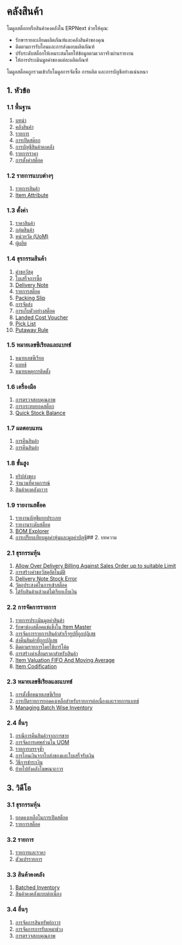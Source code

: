 <!-- add-breadcrumbs -->
# คลังสินค้า
โมดูลสต็อกหรือสินค้าคงคลังใน ERPNext ช่วยให้คุณ:

* รักษารายละเอียดผลิตภัณฑ์และคลังสินค้าของคุณ
* ติดตามการรับโอนและการส่งมอบผลิตภัณฑ์
* ปรับระดับสต็อกให้เหมาะสมโดยให้ข้อมูลตามเวลาจริงผ่านรายงาน
* ให้การประเมินมูลค่าของแต่ละผลิตภัณฑ์

โมดูลสต็อคถูกรวมเข้ากับโมดูลการจัดซื้อ การผลิต และการบัญชีอย่างแน่นหนา

## 1. หัวข้อ

### 1.1 พื้นฐาน
1. [บทนำ](/docs/user/manual/th/stock/introduction)
1. [คลังสินค้า](/docs/user/manual/th/stock/warehouse)
1. [รายการ](/docs/user/manual/th/stock/item)
1. [การเปิดสต๊อก](/docs/user/manual/th/stock/opening-stock)
1. [การบัญชีสินค้าคงคลัง](/docs/user/manual/th/stock/accounting-of-inventory-stock)
1. [รายการราคา](/docs/user/manual/th/stock/price-lists)
1. [การตั้งค่าสต็อค](/docs/user/manual/th/stock/stock-settings)

### 1.2 รายการแบบต่างๆ
1. [รายการสินค้า](/docs/user/manual/th/stock/item-variants)
1. [Item Attribute](/docs/user/manual/th/stock/item-attribute)

### 1.3 ตั้งค่า
1. [ราคาสินค้า](/docs/user/manual/th/stock/item-price)
1. [กลุ่มสินค้า](/docs/user/manual/th/stock/item-group)
1. [หน่วยวัด (UoM)](/docs/user/manual/th/stock/uom)
1. [ผู้ผลิต](/docs/user/manual/th/stock/manufacturer)

### 1.4 ธุรกรรมสินค้า
1. [คำขอวัสดุ](/docs/user/manual/th/stock/material-request)
1. [ใบเสร็จการซื้อ](/docs/user/manual/th/stock/purchase-receipt)
1. [Delivery Note](/docs/user/manual/th/stock/delivery-note)
1. [รายการสต็อค](/docs/user/manual/th/stock/stock-entry)
1. [Packing Slip](/docs/user/manual/th/stock/packing-slip)
1. [การจัดส่ง](/docs/user/manual/th/stock/shipment)
1. [การเก็บตัวอย่างสต็อค](/docs/user/manual/th/stock/retain-sample-stock)
1. [Landed Cost Voucher](/docs/user/manual/th/stock/landed-cost-voucher)
1. [Pick List](/docs/user/manual/th/stock/pick-list)
1. [Putaway Rule](/docs/user/manual/th/stock/putaway-rule)
### 1.5 หมายเลขซีเรียลและแบทช์
1. [หมายเลขซีเรียล](/docs/user/manual/th/stock/serial-no)
1. [แบทช์](/docs/user/manual/th/stock/batch)
1. [หมายเหตุการติดตั้ง](/docs/user/manual/th/stock/installation-note)

### 1.6 เครื่องมือ
1. [การตรวจสอบคุณภาพ](/docs/user/manual/th/stock/quality-inspection)
1. [การกระทบยอดสต็อก](/docs/user/manual/th/stock/stock-reconciliation)
1. [Quick Stock Balance](/docs/user/manual/th/stock/quick-stock-balance)

### 1.7 ผลตอบแทน
1. [การคืนสินค้า](/docs/user/manual/th/stock/sales-return)
1. [การคืนสินค้า](/docs/user/manual/th/stock/purchase-return)

### 1.8 ขั้นสูง
1. [ทริปส่งของ](/docs/user/manual/th/stock/delivery-trip)
1. [จำนวนที่คาดการณ์](/docs/user/manual/th/stock/projected-quantity)
1. [สินค้าคงคลังถาวร](/docs/user/manual/th/stock/perpetual-inventory)

### 1.9 รายงานสต็อค
1. [รายงานบัญชีแยกประเภท](/docs/user/manual/th/stock/stock-ledger)
2. [รายงานระดับสต็อค](/docs/user/manual/th/stock/stock-level-report)
1. [BOM Explorer](/docs/user/manual/th/stock/bom_explorer)
1. [การเปรียบเทียบมูลค่าหุ้นและมูลค่าบัญชี](/docs/user/manual/th/stock/stock-value-account-value-comparison)## 2. บทความ
### 2.1 ธุรกรรมหุ้น
1. [Allow Over Delivery Billing Against Sales Order up to suitable Limit](/docs/user/manual/th/stock/articles/allow-over-delivery-billing-against-sales-order-upto-certain-limit)
1. [การสร้างคำขอวัสดุอัตโนมัติ](/docs/user/manual/th/stock/articles/auto-creation-of-material-request)
1. [Delivery Note Stock Error](/docs/user/manual/th/stock/articles/delivery-note-stock-error)
1. [วัตถุประสงค์ในการเข้าสต็อค](/docs/user/manual/th/stock/articles/stock-entry-purpose)
1. [ได้รับสินค้าแล้วแต่ไม่เรียกเก็บเงิน](/docs/user/manual/th/stock/articles/stock-received-but-not-billed)


### 2.2 การจัดการรายการ
1. [รายการประเมินมูลค่าสินค้า](/docs/user/manual/th/stock/articles/item-valuation-transactions)
1. [รักษาช่องสต็อคแช่แข็งใน Item Master](/docs/user/manual/th/stock/articles/maintain-stock-field-frozen-in-item-master)
1. [การจัดการรายการสินค้าสำเร็จรูปที่ถูกปฏิเสธ](/docs/user/manual/th/stock/articles/managing-rejected-finished-goods-items)
1. [ส่งคืนสินค้าที่ถูกปฏิเสธ](/docs/user/manual/th/stock/articles/return-rejected-item)
1. [ติดตามรายการโดยใช้บาร์โค้ด](/docs/user/manual/th/stock/articles/track-items-using-barcode)
1. [การสร้างค่าเสื่อมราคาสำหรับสินค้า](/docs/user/manual/th/stock/articles/creating-depreciation-for-item)
1. [Item Valuation FIFO And Moving Average](/docs/user/manual/th/stock/articles/item-valuation-fifo-and-moving-average)
1. [Item Codification](/docs/user/manual/th/stock/articles/item-codification)

### 2.3 หมายเลขซีเรียลและแบทช์
1. [การตั้งชื่อหมายเลขซีเรียล](/docs/user/manual/th/stock/articles/serial-no-naming)
1. [การเปิดรายการยอดคงเหลือสำหรับรายการต่อเนื่องและรายการแบทช์](/docs/user/manual/th/stock/articles/opening-stock-balance-entry-for-serialized-and-batch-item)
1. [Managing Batch Wise Inventory](/docs/user/manual/th/stock/articles/managing-batch-wise-inventory)

### 2.4 อื่นๆ
1. [กรณีการคืนสินค้าจากการขาย](/docs/user/manual/th/stock/articles/sales-return-use-cases)
1. [การจัดการเศษส่วนใน UOM](/docs/user/manual/th/stock/articles/managing-fractions-in-uom)
1. [รายการบรรจุซ้ำ](/docs/user/manual/th/stock/articles/repack-entry)
1. [การโอนเงินจากใบส่งของและใบเสร็จรับเงิน](/docs/user/manual/th/stock/articles/material-transfer-from-delivery-note)
1. [วิธีการชำระเงิน](/docs/user/manual/th/stock/articles/mode_of_payment)
1. [ย้ายไปยังคลังโฆษณาถาวร](/docs/user/manual/th/stock/articles/migrate-to-perpetual-inventory)

## 3. วิดีโอ

### 3.1 ธุรกรรมหุ้น
1. [ยอดคงเหลือในการเปิดสต็อค](/docs/user/videos/learn/opening-stock)
1. [รายการสต็อค](/docs/user/videos/learn/stock-entries)

### 3.2 รายการ
1. [รายการและราคา](/docs/user/videos/learn/item)
1. [ตัวแปรรายการ](/docs/user/videos/learn/item-variant)

### 3.3 สินค้าคงคลัง
1. [Batched Inventory](/docs/user/videos/learn/batch-inventory)
1. [สินค้าคงคลังแบบต่อเนื่อง](/docs/user/videos/learn/serialized-inventory)

### 3.4 อื่นๆ
1. [การจัดการสินทรัพย์ถาวร](/docs/user/videos/learn/fixed-assets)
1. [การจัดการการรับเหมาช่วง](/docs/user/videos/learn/subcontracting)
1. [การตรวจสอบคุณภาพ](/docs/user/videos/learn/quality-inspection)
